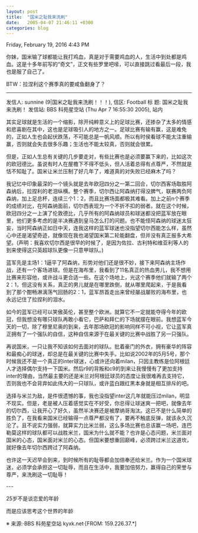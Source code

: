 ```yaml
---
layout: post
title:  "国米之耻我来洗刷"
date:   2005-04-07 21:46:11 +0300
categories: blog
---
```


Friday, February 19, 2016 4:43 PM

你妹，国米输了球都能让我打鸡血，真是对于需要鸡血的人，生活中到处都是鸡血。这是十多年前写的“奇文”，正文有些罗里吧嗦，可以直接跳过看最后一段，我也是服了自己了。

BTW：拉涅利这个赛季真的要咸鱼翻身了？

___



发信人: sunnine (9|国米之耻我来洗刷！！！), 信区: Football
标  题: 国米之耻我来洗刷！
发信站: BBS 科苑星空站 (Thu Apr  7 16:55:30 2005), 站内

其实足球就是生活的一个缩影，除开纯粹意义上的足球比赛，还掺杂了太多的情感和悲喜剧在其中，这也是足球吸引人的地方之一。足球比赛有输有赢，这是难免的，正如人生也会起伏跌荡，不可能总是一帆风顺。所以有时侯看球不能太注重输赢，否则就会失去很多乐趣；生活也不能太较真，否则就会很累。

但是，正如人生总有关键的几步要走对，有些比赛也是必须要赢下来的，比如这次的欧冠德比。虽说有时人在屋檐下不得不低头，但人活着总得有点尊严，不然就是恬不知耻了。国米让米兰压制了好几年了，难道真的对失败已经麻木了吗？

我记忆中印象最深的一个镜头就是去年欧冠四分之一第二回合，切尔西客场取胜阿森纳后，拉捏利的老泪纵横。整个赛季，切尔西让阿森纳打得没脾气，联赛两负阿森纳，加上足总杯，连续三个1：2，而且比赛场面都极其难看。加上之前n个赛季的成绩对比，在阿森纳面前，切尔西表现为一个不折不扣的弱者。就在这个时候，欧冠四分之一上演了伦敦德比，几乎所有的阿森纳球员和球迷都没把蓝军放在眼里，他们更多考虑的是半决赛遇到皇马怎么打的问题。也不能怪阿森纳的球迷太狂妄，当时阿森纳正如日中天，连我这样的蓝军球迷也没指望切尔西能怎么样，虽然心中还是渴望奇迹，就像现在我也渴望国米第二轮能翻盘，但并没有真正报多大希望。(声明：我喜欢切尔西是很早的时候了，是因为佐拉、古利特和维亚利等人的到来使得这只英超球队更像一只意甲球队。)

蓝军先是主场1：1逼平了阿森纳，形势对他们还是很不妙，接下来阿森纳主场作战，还有一个客场进球。但是在海布里，我看到了11名真正的热血男儿，我不想用比赛来形容他，或许战斗更合适一些。在这个场地上，光这个赛季他们就输了两个2：1，但这没有关系，真正的男儿就是在哪里跌倒，就从哪里爬起来，于是我看到了那个酣畅淋漓荡气回肠的2：1，蓝军昂首走出来曾经屡战屡败的海布里，也永远记住了拉捏利的泪水。

如今的蓝军已经可以笑傲英伦，甚至整个欧洲。就算它不一定就能夺得今年的欧冠，但我想没有哪只球队再敢小看它，巴萨和拜仁的下场就摆在眼前。我想蓝军今天的一切，除了穆里尼奥的到来，去年那场欧冠的影响同样不可小视，它让蓝军真正拥有了一个强队的自信，这种自信来源于在最关键的比赛中战胜了另一只强队。

再说国米，一只让我不知该如何去面对的球队。批着豪门的外衣，拥有豪华的阵容和最痴心的球迷，却总是在最关键的比赛中失手。比如说2002年的5月5号，那个时候我还不是一个真正的inter球迷，心或许还向着milan，只因主教练是位阿根廷人才选择偶尔支持一下国米。然后r9的背叛和c9的到来让我慢慢有了更加支持inter的理由，当然最主要的还是米兰对阿根廷球员的态度让我很难再去支持它，否则我也不会背弃如此伟大的一只球队，或许蓝白跟红黑本身就是相互排斥的吧。

选择与米兰为敌，是件很遗憾的事，我也没指望inter这几年就能压过milan，明显不现实。但是，老是被人压着感觉实在不好受，你总得让球迷爽一把吧，就像去年的切尔西，让我开心了好久，虽然半决赛还是被摩纳哥淘汰。这已不是什么简单的胜负了，在我看来国米已经输得一点尊严都没有了，要再不触底反弹，就该永久沉沦了。且不说实力强弱，就算实力比米兰弱，这么多场比赛也总该赢一场吧，连巴勒莫这样的球队都可以战胜米兰，国米为什么就不能？也许是心态问题，米兰面对国米的心态，国米面对米兰的心态。但国米要想重回巅峰，必须跨过米兰这道坎，就好像去年切尔西跨过了阿森纳。

也许这一天迟早会到来，到时候所有的耻辱都会加倍奉还给米兰。作为一个国米球迷，必须学会承担这一切耻辱，而且在生活中，我要加倍努力，赢得自己的荣誉与尊严，来洗刷这一切耻辱！

\-\-\-

25岁不是谈恋爱的年龄

而是应该思考这个世界的年龄

※ 来源:·BBS 科苑星空站 kyxk.net·[FROM: 159.226.37.\*]

